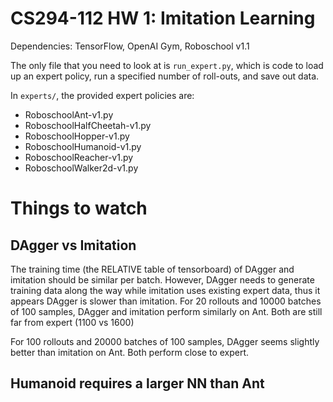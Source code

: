 # CS294-112 HW 1: Imitation Learning

Dependencies: TensorFlow, OpenAI Gym, Roboschool v1.1

The only file that you need to look at is `run_expert.py`, which is code to load up an expert policy, run a specified number of roll-outs, and save out data.

In `experts/`, the provided expert policies are:
* RoboschoolAnt-v1.py
* RoboschoolHalfCheetah-v1.py
* RoboschoolHopper-v1.py
* RoboschoolHumanoid-v1.py
* RoboschoolReacher-v1.py
* RoboschoolWalker2d-v1.py

# Things to watch
## DAgger vs Imitation
The training time (the RELATIVE table of tensorboard) of DAgger and imitation should be similar per batch. However, DAgger needs to generate training data along the way while imitation uses existing expert data, thus it appears DAgger is slower than imitation. 
For 20 rollouts and 10000 batches of 100 samples, DAgger and imitation perform similarly on Ant. Both are still far from expert (1100 vs 1600)

For 100 rollouts and 20000 batches of 100 samples, DAgger seems slightly better than imitation on Ant. Both perform close to expert. 

## Humanoid requires a larger NN than Ant